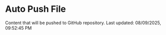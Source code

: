 # Auto Push File

Content that will be pushed to GitHub repository.
Last updated: 08/09/2025, 09:52:45 PM